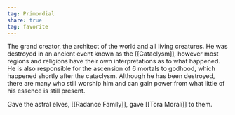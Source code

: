 ```yaml
---
tag: Primordial
share: true  
tag: favorite
---
```

The grand creator, the architect of the world and all living creatures. He was destroyed in an ancient event known as the [[Cataclysm]], however most regions and religions have their own interpretations as to what happened. He is also responsible for the ascension of 6 mortals to godhood, which happened shortly after the cataclysm. Although he has been destroyed, there are many who still worship him and can gain power from what little of his essence is still present.

Gave the astral elves, [[Radance Family]], gave [[Tora Morali]] to them.